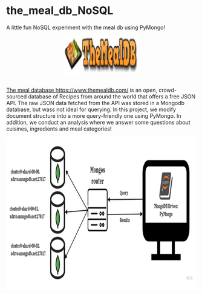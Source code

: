 # the_meal_db_NoSQL
A little fun NoSQL experiment with the meal db using PyMongo!
<p align="center">
  <a href="" rel="noopener">
 <img src="https://github.com/YasmineM311/the_meal_db_NoSQL/blob/main/images/the_meal_db_api.png" alt="Group logo" width="200" height="100">
    <br></br>

The meal database https://www.themealdb.com/ is an open, crowd-sourced database of Recipes from around the world that offers a free JSON API. The raw JSON data fetched from the API was stored in a Mongodb database, but wass not ideal for querying. In this project, we modify document structure into a more query-friendly one using PyMongo. In addition, we conduct an analysis where we answer some questions about cuisines, ingredients and meal categories!
  
<p align="center">
  <a href="" rel="noopener">
 <img src="https://github.com/YasmineM311/the_meal_db_NoSQL/blob/main/images/ER_V2.jpg" alt="Group logo" width="800" height="400">
    <br></br>
  
  
  
